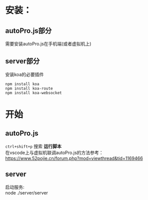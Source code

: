 # 安装： #
## autoPro.js部分 ##
需要安装autoPro.js在手机端(或者虚拟机上)
## server部分 ##
安装koa的必要插件
```
npm install koa
npm install koa-route
npm install koa-websocket
```

# 开始 #
## autoPro.js ##
```ctrl+shift+p``` 搜索 <b>运行脚本</b><br>
在vscode上与虚拟机联调autoPro.js的方法参考：https://www.52pojie.cn/forum.php?mod=viewthread&tid=1169466
## server ##
 启动服务:<br>
node ./server/server








